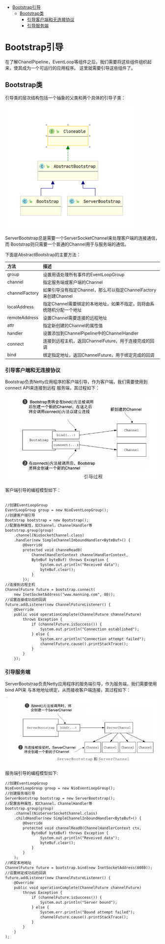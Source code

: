 <!-- TOC -->

   * [Bootstrap引导](#bootstrap引导)
      * [Bootstrap类](#bootstrap类)
         * [引导客户端和无连接协议](#引导客户端和无连接协议)
         * [引导服务端](#引导服务端)

<!--/ TOC -->

# Bootstrap引导
在了解ChanelPipeline，EventLoop等组件之后，我们需要将这些组件组织起来，使其成为一个可运行的应用程序。
这里就需要引导这些组件了。


## Bootstrap类
引导类的层次结构包括一个抽象的父类和两个具体的引导子类：

![Bootstrap类层次结构](../../media/pictures/netty/Bootstrap类层次结构.png)

ServerBootstrap总是需要一个ServerSocketChannel来处理客户端的连接通信，而
Bootstrap则只需要一个普通的Channel用于与服务端的通信。

下面是AbstractBootstrap的主要方法：

|       方法         |         描述          |
|      :---        |        :---          |
|     group         |      设置用语处理所有事件的EventLoopGroup |
|    channel        |      指定服务端或客户端的Channel |
|    channelFactory |      如果引导没有指定Channel，那么可以指定ChannelFactory来创建Channel   |
|   localAddress    |      指定Channel需要绑定的本地地址，如果不指定，则将由系统随机分配一个地址 |
|   remoteAddress   |      设置Channel需要连接的远程地址  |
|   attr            |      指定新创建的Channel的属性值    |
|   handler         |      设置添加到ChannelPipeline中的ChannelHandler |
|   connect         |      连接到远程主机，返回ChannelFuture，用于连接完成的回调  |
|   bind            |      绑定指定地址，返回ChannelFuture，用于绑定完成的回调 |


### 引导客户端和无连接协议
Bootstrap负责Netty应用程序的客户端引导，作为客户端，我们需要使用到connect API来连接到远程
服务端，其过程如下：

![Bootstrap客户端引导过程](../../media/pictures/netty/Bootstrap客户端引导过程.png)

客户端引导的编程模型如下：

````text

//创建EventLoopGroup
EventLoopGroup group = new NioEventLoopGroup();
//创建客户端引导
Bootstrap bootstrap = new Bootstrap();
//配置各种属性，如Channel，ChannelHandler等 
bootstrap.group(group) 
    .channel(NioSocketChannel.class)
    .handler(new SimpleChannelInboundHandler<ByteBuf>() { 
        @Override
        protected void channeRead0(
            ChannelHandlerContext channelHandlerContext,
            ByteBuf byteBuf) throws Exception {
                System.out.println("Received data");
                byteBuf.clear();
            }
        });
//连接到远程主机
ChannelFuture future = bootstrap.connect(
    new InetSocketAddress("www.manning.com", 80)); 
//设置连接成功后的回调
future.addListener(new ChannelFutureListener() {
    @Override
    public void operationComplete(ChannelFuture channelFuture)
        throws Exception {
            if (channelFuture.isSuccess()) {
                System.out.println("Connection established");
            } else {
                System.err.println("Connection attempt failed");
                channelFuture.cause().printStackTrace();
            }
        }
    });

````


### 引导服务端
ServerBootstrap负责Netty应用程序的服务端引导，作为服务端，我们需要使用bind API来
与本地地址绑定，从而接收客户端连接，其过程如下：

![ServerBootStrap服务端引导过程](../../media/pictures/netty/ServerBootStrap服务端引导过程.png)

服务端引导的编程模型如下:

````text
//创建EventLoopGroup
NioEventLoopGroup group = new NioEventLoopGroup();
//创建服务端引导
ServerBootstrap bootstrap = new ServerBootstrap();
//配置各种属性，如Channel，ChannelHandler等 
bootstrap.group(group)
    .channel(NioServerSocketChannel.class) 
    .childHandler(new SimpleChannelInboundHandler<ByteBuf>() {
        @Override
        protected void channelRead0(ChannelHandlerContext ctx,
            ByteBuf byteBuf) throws Exception {
                System.out.println("Reveived data");
                byteBuf.clear();
            }
        }
    );
//绑定本地地址
ChannelFuture future = bootstrap.bind(new InetSocketAddress(8080));
//设置绑定成功后的回调
future.addListener(new ChannelFutureListener() {
    @Override
    public void operationComplete(ChannelFuture channelFuture)
        throws Exception {
            if (channelFuture.isSuccess()) {
                System.out.println("Server bound");
            } else {
                System.err.println("Bound attempt failed");
                channelFuture.cause().printStackTrace();
            }
        }
    }
);
````
